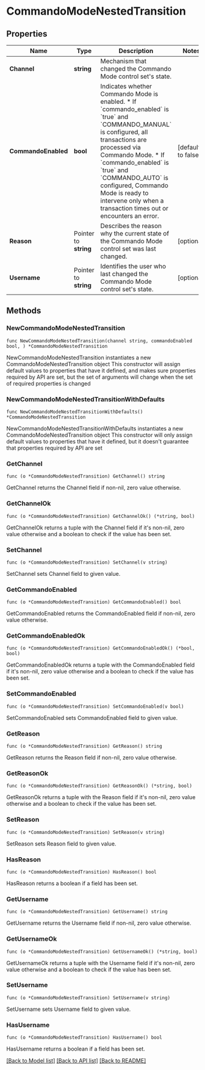 # CommandoModeNestedTransition

## Properties

Name | Type | Description | Notes
------------ | ------------- | ------------- | -------------
**Channel** | **string** | Mechanism that changed the Commando Mode control set&#39;s state. | 
**CommandoEnabled** | **bool** | Indicates whether Commando Mode is enabled.  * If &#x60;commando_enabled&#x60; is &#x60;true&#x60; and &#x60;COMMANDO_MANUAL&#x60; is configured, all transactions are processed via Commando Mode. * If &#x60;commando_enabled&#x60; is &#x60;true&#x60; and &#x60;COMMANDO_AUTO&#x60; is configured, Commando Mode is ready to intervene only when a transaction times out or encounters an error. | [default to false]
**Reason** | Pointer to **string** | Describes the reason why the current state of the Commando Mode control set was last changed. | [optional] 
**Username** | Pointer to **string** | Identifies the user who last changed the Commando Mode control set&#39;s state. | [optional] 

## Methods

### NewCommandoModeNestedTransition

`func NewCommandoModeNestedTransition(channel string, commandoEnabled bool, ) *CommandoModeNestedTransition`

NewCommandoModeNestedTransition instantiates a new CommandoModeNestedTransition object
This constructor will assign default values to properties that have it defined,
and makes sure properties required by API are set, but the set of arguments
will change when the set of required properties is changed

### NewCommandoModeNestedTransitionWithDefaults

`func NewCommandoModeNestedTransitionWithDefaults() *CommandoModeNestedTransition`

NewCommandoModeNestedTransitionWithDefaults instantiates a new CommandoModeNestedTransition object
This constructor will only assign default values to properties that have it defined,
but it doesn't guarantee that properties required by API are set

### GetChannel

`func (o *CommandoModeNestedTransition) GetChannel() string`

GetChannel returns the Channel field if non-nil, zero value otherwise.

### GetChannelOk

`func (o *CommandoModeNestedTransition) GetChannelOk() (*string, bool)`

GetChannelOk returns a tuple with the Channel field if it's non-nil, zero value otherwise
and a boolean to check if the value has been set.

### SetChannel

`func (o *CommandoModeNestedTransition) SetChannel(v string)`

SetChannel sets Channel field to given value.


### GetCommandoEnabled

`func (o *CommandoModeNestedTransition) GetCommandoEnabled() bool`

GetCommandoEnabled returns the CommandoEnabled field if non-nil, zero value otherwise.

### GetCommandoEnabledOk

`func (o *CommandoModeNestedTransition) GetCommandoEnabledOk() (*bool, bool)`

GetCommandoEnabledOk returns a tuple with the CommandoEnabled field if it's non-nil, zero value otherwise
and a boolean to check if the value has been set.

### SetCommandoEnabled

`func (o *CommandoModeNestedTransition) SetCommandoEnabled(v bool)`

SetCommandoEnabled sets CommandoEnabled field to given value.


### GetReason

`func (o *CommandoModeNestedTransition) GetReason() string`

GetReason returns the Reason field if non-nil, zero value otherwise.

### GetReasonOk

`func (o *CommandoModeNestedTransition) GetReasonOk() (*string, bool)`

GetReasonOk returns a tuple with the Reason field if it's non-nil, zero value otherwise
and a boolean to check if the value has been set.

### SetReason

`func (o *CommandoModeNestedTransition) SetReason(v string)`

SetReason sets Reason field to given value.

### HasReason

`func (o *CommandoModeNestedTransition) HasReason() bool`

HasReason returns a boolean if a field has been set.

### GetUsername

`func (o *CommandoModeNestedTransition) GetUsername() string`

GetUsername returns the Username field if non-nil, zero value otherwise.

### GetUsernameOk

`func (o *CommandoModeNestedTransition) GetUsernameOk() (*string, bool)`

GetUsernameOk returns a tuple with the Username field if it's non-nil, zero value otherwise
and a boolean to check if the value has been set.

### SetUsername

`func (o *CommandoModeNestedTransition) SetUsername(v string)`

SetUsername sets Username field to given value.

### HasUsername

`func (o *CommandoModeNestedTransition) HasUsername() bool`

HasUsername returns a boolean if a field has been set.


[[Back to Model list]](../README.md#documentation-for-models) [[Back to API list]](../README.md#documentation-for-api-endpoints) [[Back to README]](../README.md)


